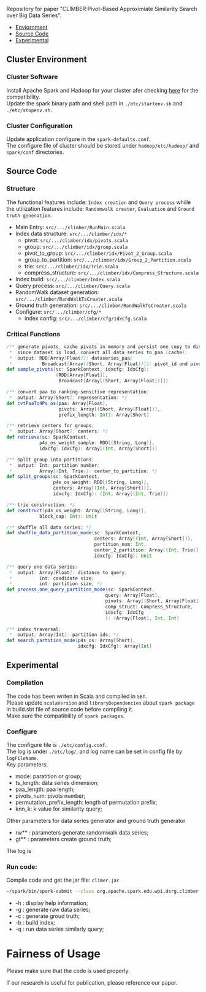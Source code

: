 Repository for paper "CLIMBER:Pivot-Based Approximiate Similarity Search over Big Data Series".

* [Enviornment](#cluster-environment)
* [Source Code](#source-code)
* [Experimental](#experimental)

## Cluster Environment
### Cluster Software
Install Apache Spark and Hadoop for your cluster afer checking [here](https://spark.apache.org/downloads.html) for the compatibility.\
Update the spark binary path and shell path in `./etc/startenv.sh` and `./etc/stopenv.sh`.

### Cluster Configuration

Update application configure in the `spark-defaults.conf`.  
The configure file of cluster should be stored under `hadoop/etc/hadoop/` and `spark/conf` directories.


## Source Code

### Structure
The functional features include: `Index creation` and `Query process` whiile the utilization features include: `Randomwalk creater`, `Evaluation` and `Ground truth generation`.

- Main Entry: `src/.../climber/RunMain.scala`
- Index data structure: `src/.../climber/idx/*`
  - pivot: `src/.../climber/idx/pivots.scala`
  - group: `src/.../climber/idx/group.scala`
  - pivot_to_group: `src/.../climber/idx/Pivot_2_Group.scala`
  - group_to_partition: `src/.../climber/idx/Group_2_Partition.scala`
  - trie: `src/.../climber/idx/Trie.scala`
  - compress_structure: `src/.../climber/idx/Compress_Structure.scala`
- Index build: `src/.../climber/Index.scala`
- Query process: `src/.../climber/Query.scala`
- RandomWalk dataset generation: `src/.../climber/RandWalkTsCreater.scala`
- Ground truth generation: `src/.../climber/RandWalkTsCreater.scala`
- Configure:  `src/.../climber/cfg/*`
  - index config: `src/.../climber/cfg/IdxCfg.scala`

### Critical Functions

```scala
/** generate pivots, cache pivots in-memory and persist one copy to disk;
 *  since dataset is load, convert all data series to paa (cache);
 *  output: RDD[Array[Float]]: dataseries_paa;
 *           Broadcast[Array[(Short, Array[Float])]]: pivot_id and pivots; */          
def sample_pivots(sc: SparkContext, idxcfg: IdxCfg): 
                  (RDD[Array[Float]], 
                   Broadcast[Array[(Short, Array[Float])]])
```

```scala
/** convert paa to ranking-sensitive representation;
 *  output: Array[Short]: representation; */  
def cvtPaaTo4Ps_os(paa: Array[Float],
                   pivots: Array[(Short, Array[Float])],
                   prefix_length: Int): Array[Short]
```

```scala
/** retrieve centers for groups;
 *  output: Array[Short]: centers; */  
def retrieve(sc: SparkContext,
            p4s_os_weight_sample: RDD[(String, Long)],
            idxcfg: IdxCfg): Array[(Int, Array[Short])]
```

```scala
/** split group into partitions;
 *  output: Int: partition number;
 *          Array[(Int, Trie)]: center_to_partition; */ 
def split_groups(sc: SparkContext,
                 p4s_os_weight: RDD[(String, Long)],
                 centers: Array[(Int, Array[Short])],
                 idxcfg: IdxCfg): (Int, Array[(Int, Trie)])
```
```scala
/** trie construction; */ 
def construct(p4s_os_weight: Array[(String, Long)],
            block_cap: Int): Unit
```
```scala
/** shuffle all data series; */ 
def shuffle_data_partition_mode(sc: SparkContext,
                                centers: Array[(Int, Array[Short])],
                                partition_num: Int,
                                center_2_partition: Array[(Int, Trie)],
                                idxcfg: IdxCfg): Unit
```

```scala
/** query one data series; 
 *  output: Array[Float]: distance to query;
 *          int: candidate size;
 *          int: partition size; */
def process_one_query_partition_mode(sc: SparkContext,
                                    query: Array[Float],
                                    pivots: Array[(Short, Array[Float])],
                                    comp_struct: Compress_Structure,
                                    idxcfg: IdxCfg
                                    ): (Array[Float], Int, Int)
```

```scala
/** index traversal; 
 *  output: Array[Int]: partition ids; */ 
def search_partition_mode(p4s_os: Array[Short], 
                          idxcfg: IdxCfg): Array[Int]
```

## Experimental
### Compilation
The code has been writen in Scala and compiled in `SBT`.\
Please update `scalaVersion` and `libraryDependencies` about `spark package` in build.sbt file of source code before compiling it.\
Make sure the compatibility of `spark packages`.

### Configure 

The configure file is `./etc/config.conf`.\
The log is under `./etc/log/`, and log name can be set in config file by `logFileName`.\
Key parameters:
* mode: paratition or group;
* ts_length: data series dimension;
* paa_length: paa length;
* pivots_num: pivots number;
* permutation_prefix_length: length of permutation prefix;
* knn_k: k value for similarity query;


Other parameters for data series generator and ground truth generator
* rw**  : parameters generate randomwalk data series;
* gt**  : parameters create ground truth;

The log is 
### Run code:
Compile code and get the jar file: `climer.jar`

```sh
~/spark/bin/spark-submit --class org.apache.spark.edu.wpi.dsrg.climber --properties-file ./spark-defaults.conf  climer.jar -h
```
* -h : display help information;
* -g : generate raw data series;
* -c : generate groud truth;
* -b : build index;
* -q : run data series similarly query;

#  Fairness of Usage 
Please make sure that the code is used properly. 

If our research is useful for publication, please reference our paper.
